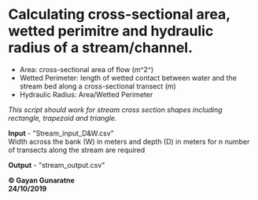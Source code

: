 # Calculating cross-sectional area, wetted perimitre and hydraulic radius of a stream/channel.
  
* Area:             cross-sectional area of flow (m^2^)
* Wetted Perimeter: length of wetted contact between water and the stream bed along a cross-sectional transect (m)
* Hydraulic Radius: Area/Wetted Perimeter

*This script should work for stream cross section shapes including rectangle, trapezoid and triangle.*
   
      
   
**Input** - "Stream_input_D&W.csv"   
Width across the bank (W) in meters and depth (D) in meters for n number of transects along the stream are required

**Output** - "stream_output.csv"    
   
      
      
    
    
**© Gayan Gunaratne**        
**24/10/2019**



